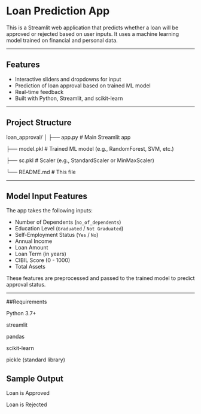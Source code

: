 
#  Loan Prediction App

This is a Streamlit web application that predicts whether a loan will be approved or rejected based on user inputs. It uses a machine learning model trained on financial and personal data.

---

##  Features

- Interactive sliders and dropdowns for input
- Prediction of loan approval based on trained ML model
- Real-time feedback
- Built with Python, Streamlit, and scikit-learn

---

##  Project Structure

loan_approval/
│
├── app.py # Main Streamlit app

├── model.pkl # Trained ML model (e.g., RandomForest, SVM, etc.)

├── sc.pkl # Scaler (e.g., StandardScaler or MinMaxScaler)

└── README.md # This file


---

##  Model Input Features

The app takes the following inputs:

- Number of Dependents (`no_of_dependents`)
- Education Level (`Graduated` / `Not Graduated`)
- Self-Employment Status (`Yes` / `No`)
- Annual Income
- Loan Amount
- Loan Term (in years)
- CIBIL Score (0 - 1000)
- Total Assets

These features are preprocessed and passed to the trained model to predict approval status.

---

##Requirements

Python 3.7+

streamlit

pandas

scikit-learn

pickle (standard library)



## Sample Output


 Loan is Approved

 Loan is Rejected



